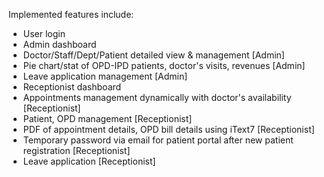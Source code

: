 Implemented features include:
- User login
- Admin dashboard
- Doctor/Staff/Dept/Patient detailed view & management [Admin]
- Pie chart/stat of OPD-IPD patients, doctor's visits, revenues [Admin]
- Leave application management [Admin]
- Receptionist dashboard
- Appointments management dynamically with doctor's availability [Receptionist]
- Patient, OPD management [Receptionist]
- PDF of appointment details, OPD bill details using iText7 [Receptionist]
- Temporary password via email for patient portal after new patient registration [Receptionist]
- Leave application [Receptionist]

